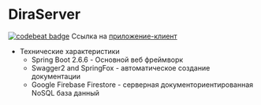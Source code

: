# DiraServer
[![codebeat badge](https://codebeat.co/badges/484c60d4-0124-449c-b1cf-fd0fbe422627)](https://codebeat.co/projects/github-com-albatovk-simpriser-master)
Ссылка на [приложение-клиент](https://github.com/AlbatovK/Dira) 
* Технические характеристики
  * Spring Boot 2.6.6 - Основной веб фреймворк  
  * Swagger2 and SpringFox - автоматическое создание документации 
  * Google Firebase Firestore - серверная документориентированная NoSQL база данный
